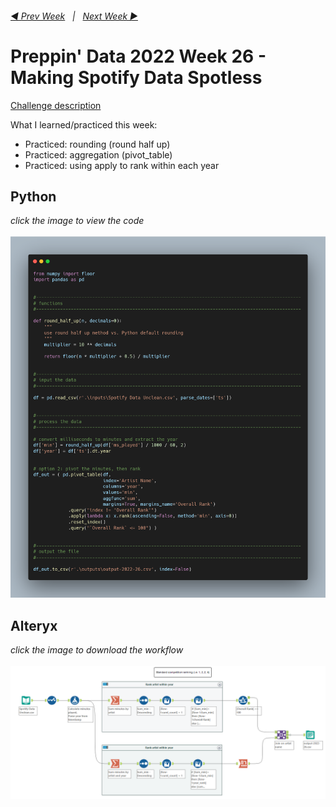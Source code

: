 <h6><a href="..\preppin-data-2022-25\README.md">◀  Prev Week</a>&nbsp;&nbsp;&nbsp;|&nbsp;&nbsp;&nbsp;<a href="..\preppin-data-2022-27\README.md">Next Week  ▶</a></h6>

# Preppin' Data 2022 Week 26 - Making Spotify Data Spotless

[Challenge description](https://preppindata.blogspot.com/2022/06/2022-week-26-making-spotify-data.html)

What I learned/practiced this week:
* Practiced: rounding (round half up)
* Practiced: aggregation (pivot_table)
* Practiced: using apply to rank within each year

## Python
<i>click the image to view the code</i><br>
<br>
<a href="preppin-data-2022-26.py">
<img src="img-python-code-2022-26.png?raw=true" alt="Python code">
</a>

## Alteryx
<i>click the image to download the workflow</i><br>
<br>
<a href="preppin-data-2022-26.yxzp">
<img src="img-alteryx-2022-26.png?raw=true" alt="Alteryx workflow">
</a>